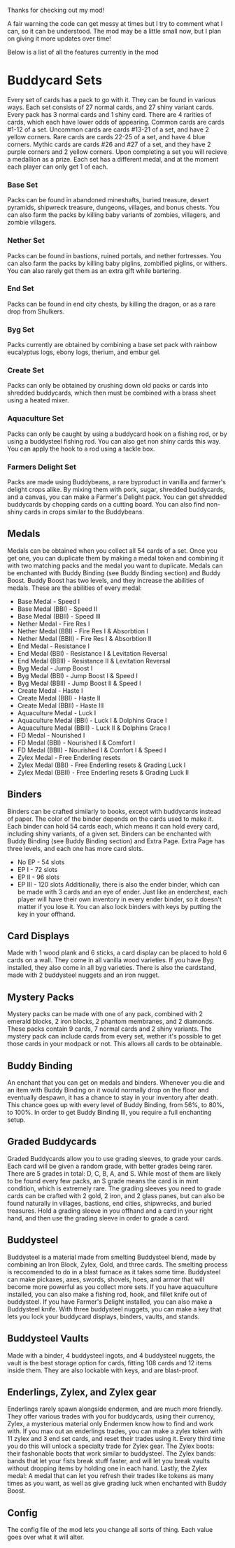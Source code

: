 Thanks for checking out my mod!

A fair warning the code can get messy at times but I try to comment what I can,
so it can be understood. The mod may be a little small now, but I plan on giving
it more updates over time!

Below is a list of all the features currently in the mod

# Buddycard Sets
Every set of cards has a pack to go with it. They can be found in various ways.
Each set consists of 27 normal cards, and 27 shiny variant cards. Every pack
has 3 normal cards and 1 shiny card. There are 4 rarities of cards, which each
have lower odds of appearing. Common cards are cards #1-12 of a set. Uncommon
cards are cards #13-21 of a set, and have 2 yellow corners. Rare cards are cards
22-25 of a set, and have 4 blue corners. Mythic cards are cards #26 and #27 of
a set, and they have 2 purple corners and 2 yellow corners. Upon completing a set
you will recieve a medallion as a prize. Each set has a different medal, and at
the moment each player can only get 1 of each.

### Base Set
Packs can be found in abandoned mineshafts, buried treasure, desert pyramids,
shipwreck treasure, dungeons, villages, and bonus chests. You can also farm the
packs by killing baby variants of zombies, villagers, and zombie villagers.

### Nether Set
Packs can be found in bastions, ruined portals, and nether fortresses. You can also
farm the packs by killing baby piglins, zombified piglins, or withers. You can also
rarely get them as an extra gift while bartering.

### End Set
Packs can be found in end city chests, by killing the dragon, or as a rare drop from
Shulkers.

### Byg Set
Packs currently are obtained by combining a base set pack with rainbow eucalyptus
logs, ebony logs, therium, and embur gel.

### Create Set
Packs can only be obtained by crushing down old packs or cards into shredded
buddycards, which then must be combined with a brass sheet using a heated mixer.

### Aquaculture Set
Packs can only be caught by using a buddycard hook on a fishing rod, or by using a
buddysteel fishing rod. You can also get non shiny cards this way. You can apply
the hook to a rod using a tackle box.

### Farmers Delight Set
Packs are made using Buddybeans, a rare byproduct in vanilla and farmer's delight
crops alike. By mixing them with pork, sugar, shredded buddycards, and a canvas,
you can make a Farmer's Delight pack. You can get shredded buddycards by chopping
cards on a cutting board. You can also find non-shiny cards in crops similar to the
Buddybeans.

## Medals
Medals can be obtained when you collect all 54 cards of a set. Once you get one,
you can duplicate them by making a medal token and combining it with two matching
packs and the medal you want to duplicate. Medals can be enchanted with Buddy
Binding (see Buddy Binding section) and Buddy Boost. Buddy Boost has two levels,
and they increase the abilities of medals. These are the abilities of every medal:

* Base Medal - Speed I
* Base Medal (BBI) - Speed II
* Base Medal (BBII) - Speed III
* Nether Medal - Fire Res I
* Nether Medal (BBI) - Fire Res I & Absorbtion I
* Nether Medal (BBII) - Fire Res I & Absorbtion II
* End Medal - Resistance I
* End Medal (BBI) - Resistance I & Levitation Reversal
* End Medal (BBII) - Resistance II & Levitation Reversal
* Byg Medal - Jump Boost I
* Byg Medal (BBI) - Jump Boost I & Speed I
* Byg Medal (BBII) - Jump Boost II & Speed I
* Create Medal - Haste I
* Create Medal (BBI) - Haste II
* Create Medal (BBII) - Haste III
* Aquaculture Medal - Luck I
* Aquaculture Medal (BBI) - Luck I & Dolphins Grace I
* Aquaculture Medal (BBII) - Luck II & Dolphins Grace I
* FD Medal - Nourished I
* FD Medal (BBI) - Nourished I & Comfort I
* FD Medal (BBII) - Nourished I & Comfort I & Speed I
* Zylex Medal - Free Enderling resets
* Zylex Medal (BBI) - Free Enderling resets & Grading Luck I
* Zylex Medal (BBII) - Free Enderling resets & Grading Luck II

## Binders
Binders can be crafted similarly to books, except with buddycards instead of paper.
The color of the binder depends on the cards used to make it. Each binder can hold
54 cards each, which means it can hold every card, including shiny variants, of a
given set. Binders can be enchanted with Buddy Binding (see Buddy Binding section)
and Extra Page. Extra Page has three levels, and each one has more card slots.
* No EP - 54 slots
* EP I - 72 slots
* EP II - 96 slots
* EP III - 120 slots
Additionally, there is also the ender binder, which can be made with 3 cards and an
eye of ender. Just like an enderchest, each player will have their own inventory in
every ender binder, so it doesn't matter if you lose it. You can also lock binders
with keys by putting the key in your offhand.

## Card Displays
Made with 1 wood plank and 6 sticks, a card display can be placed to hold 6 cards
on a wall. They come in all vanilla wood varieties. If you have Byg installed, they
also come in all byg varieties. There is also the cardstand, made with 2 buddysteel
nuggets and an iron nugget.

## Mystery Packs
Mystery packs can be made with one of any pack, combined with 2 emerald blocks, 2
iron blocks, 2 phantom membranes, and 2 diamonds. These packs contain 9 cards, 7
normal cards and 2 shiny variants. The mystery pack can include cards from every
set, wether it's possible to get those cards in your modpack or not. This allows
all cards to be obtainable.

## Buddy Binding
An enchant that you can get on medals and binders. Whenever you die and an item
with Buddy Binding on it would normally drop on the floor and eventually despawn,
it has a chance to stay in your inventory after death. This chance goes up with
every level of Buddy Binding, from 56%, to 80%, to 100%. In order to get Buddy
Binding III, you require a full enchanting setup.

## Graded Buddycards
Graded Buddycards allow you to use grading sleeves, to grade your cards. Each card
will be given a random grade, with better grades being rarer. There are 5 grades
in total: D, C, B, A, and S. While most of them are likely to be found every few
packs, an S grade means the card is in mint condition, which is extremely rare.
The grading sleeves you need to grade cards can be crafted with 2 gold, 2 iron,
and 2 glass panes, but can also be found naturally in villages, bastions, end
cities, shipwrecks, and buried treasures. Hold a grading sleeve in you offhand
and a card in your right hand, and then use the grading sleeve in order to grade
a card.

## Buddysteel
Buddysteel is a material made from smelting Buddysteel blend, made by combining
an Iron Block, Zylex, Gold, and three cards. The smelting process is reccomended to
do in a blast furnace as it takes some time. Buddysteel can make pickaxes, axes, swords,
shovels, hoes, and armor that will become more powerful as you collect more sets.
If you have aquaculture installed, you can also make a fishing rod, hook, and fillet knife
out of buddysteel. If you have Farmer's Delight installed, you can also make a Buddysteel
knife. With three buddysteel nuggets, you can make a key that lets  you lock your 
buddycard displays, binders, vaults, and stands.

## Buddysteel Vaults
Made with a binder, 4 buddysteel ingots, and 4 buddysteel nuggets, the vault is the
best storage option for cards, fitting 108 cards and 12 items inside them. They are
also lockable with keys, and are blast-proof.

## Enderlings, Zylex, and Zylex gear
Enderlings rarely spawn alongside endermen, and are much more friendly. They offer
various trades with you for buddycards, using their currency, Zylex, a mysterious
material only Endermen know how to find and work with. If you max out an enderlings
trades, you can make a zylex token with 11 zylex and 3 end set cards, and reset their
trades using it. Every third time you do this will unlock a specialty trade for Zylex
gear. The Zylex boots: their fashonable boots that work similar to buddysteel. The
Zylex bands: bands that let your fists break stuff faster, and will let you break
vaults without dropping items by holding one in each hand. Lastly, the Zylex medal:
A medal that can let you refresh their trades like tokens as many times as you want,
as well as give grading luck when enchanted with Buddy Boost.

## Config
The config file of the mod lets you change all sorts of thing. Each value goes
over what it will alter.
